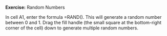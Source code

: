 **Exercise:** Random Numbers

In cell A1, enter the formula =RAND(). This will generate a random number between 0 and 1.
Drag the fill handle (the small square at the bottom-right corner of the cell) down to generate multiple random numbers.